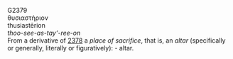 <body>
  <p>G2379<br>  θυσιαστήριον  <br> thusiastērion  <br><i>thoo-see-as-tay‘-ree-on </i><br>From a derivative of <a href="g2378.htm">2378</a>  a <i>place</i> <i>of</i> <i>sacrifice</i>, that is, an <i>altar</i> (specifically or generally, literally or figuratively): - altar.<br></p>
 </body>